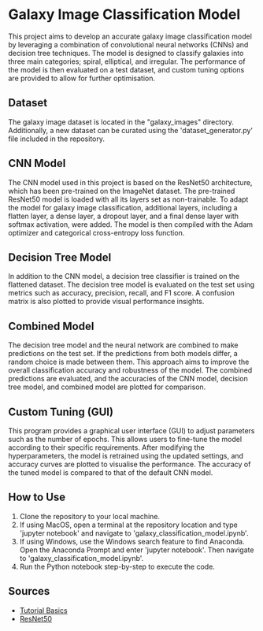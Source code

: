 # Galaxy Image Classification Model

This project aims to develop an accurate galaxy image classification model by leveraging a combination of convolutional neural networks (CNNs) and decision tree techniques. The model is designed to classify galaxies into three main categories; spiral, elliptical, and irregular. The performance of the model is then evaluated on a test dataset, and custom tuning options are provided to allow for further optimisation.

## Dataset

The galaxy image dataset is located in the "galaxy_images" directory. Additionally, a new dataset can be curated using the 'dataset_generator.py' file included in the repository.

## CNN Model

The CNN model used in this project is based on the ResNet50 architecture, which has been pre-trained on the ImageNet dataset. The pre-trained ResNet50 model is loaded with all its layers set as non-trainable. To adapt the model for galaxy image classification, additional layers, including a flatten layer, a dense layer, a dropout layer, and a final dense layer with softmax activation, were added. The model is then compiled with the Adam optimizer and categorical cross-entropy loss function.

## Decision Tree Model

In addition to the CNN model, a decision tree classifier is trained on the flattened dataset. The decision tree model is evaluated on the test set using metrics such as accuracy, precision, recall, and F1 score. A confusion matrix is also plotted to provide visual performance insights.

## Combined Model

The decision tree model and the neural network are combined to make predictions on the test set. If the predictions from both models differ, a random choice is made between them. This approach aims to improve the overall classification accuracy and robustness of the model. The combined predictions are evaluated, and the accuracies of the CNN model, decision tree model, and combined model are plotted for comparison.

## Custom Tuning (GUI)

This program provides a graphical user interface (GUI) to adjust parameters such as the number of epochs. This allows users to fine-tune the model according to their specific requirements. After modifying the hyperparameters, the model is retrained using the updated settings, and accuracy curves are plotted to visualise the performance. The accuracy of the tuned model is compared to that of the default CNN model.

## How to Use

1. Clone the repository to your local machine.
2. If using MacOS, open a terminal at the repository location and type 'jupyter notebook' and navigate to 'galaxy_classification_model.ipynb'.
3. If using Windows, use the Windows search feature to find Anaconda. Open the Anaconda Prompt and enter 'jupyter notebook'. Then navigate to 'galaxy_classification_model.ipynb'.
4. Run the Python notebook step-by-step to execute the code.

## Sources

- [Tutorial Basics](https://datagen.tech/guides/computer-vision/resnet-50/)
- [ResNet50](https://keras.io/api/applications/resnet/#resnet50-function)
